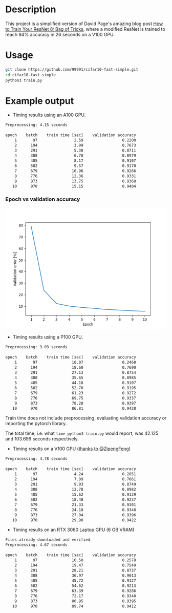 # Description

This project is a simplified version of David Page's amazing blog post [How to Train Your ResNet 8: Bag of Tricks](https://myrtle.ai/learn/how-to-train-your-resnet-8-bag-of-tricks/), where a modified ResNet is trained to reach 94% accuracy in 26 seconds on a V100 GPU.

# Usage

```bash
git clone https://github.com/99991/cifar10-fast-simple.git
cd cifar10-fast-simple
python3 train.py
```

# Example output

* Timing results using an A100 GPU.

```
Preprocessing: 4.15 seconds

epoch    batch    train time [sec]    validation accuracy
    1       97                2.59                 0.2200
    2      194                3.99                 0.7673
    3      291                5.38                 0.8711
    4      388                6.78                 0.8979
    5      485                8.17                 0.9107
    6      582                9.57                 0.9170
    7      679               10.96                 0.9266
    8      776               12.36                 0.9331
    9      873               13.75                 0.9368
   10      970               15.15                 0.9404
```

### Epoch vs validation accuracy

![epoch vs validation accuracy](https://raw.githubusercontent.com/99991/cifar10-fast-simple/main/doc/a100_epoch_vs_validation_error.png)

* Timing results using a P100 GPU.

```
Preprocessing: 3.03 seconds

epoch    batch    train time [sec]    validation accuracy
    1       97               10.07                 0.2460
    2      194               18.60                 0.7690
    3      291               27.13                 0.8754
    4      388               35.65                 0.8985
    5      485               44.18                 0.9107
    6      582               52.70                 0.9195
    7      679               61.23                 0.9272
    8      776               69.75                 0.9337
    9      873               78.28                 0.9397
   10      970               86.81                 0.9428
```

Train time does not include preprocessing, evaluating validation accuracy or importing the pytorch library.

The total time, i.e. what `time python3 train.py` would report, was 42.125 and 103.699 seconds respectively.

* Timing results on a V100 GPU ([thanks to @ZipengFeng](https://github.com/99991/cifar10-fast-simple/issues/1#issuecomment-1057876448))

```
Preprocessing: 4.78 seconds

epoch    batch    train time [sec]    validation accuracy
    1       97                4.24                 0.2051
    2      194                7.09                 0.7661
    3      291                9.93                 0.8749
    4      388               12.78                 0.8982
    5      485               15.62                 0.9139
    6      582               18.48                 0.9237
    7      679               21.33                 0.9301
    8      776               24.18                 0.9348
    9      873               27.04                 0.9396
   10      970               29.90                 0.9422
```

* Timing results on an RTX 3060 Laptop GPU (6 GB VRAM)

```
Files already downloaded and verified
Preprocessing: 4.67 seconds

epoch    batch    train time [sec]    validation accuracy
    1       97               10.50                 0.2578
    2      194               19.47                 0.7549
    3      291               28.21                 0.8737
    4      388               36.97                 0.9013
    5      485               45.72                 0.9127
    6      582               54.62                 0.9213
    7      679               63.39                 0.9286
    8      776               72.17                 0.9348
    9      873               80.95                 0.9395
   10      970               89.74                 0.9412
```
